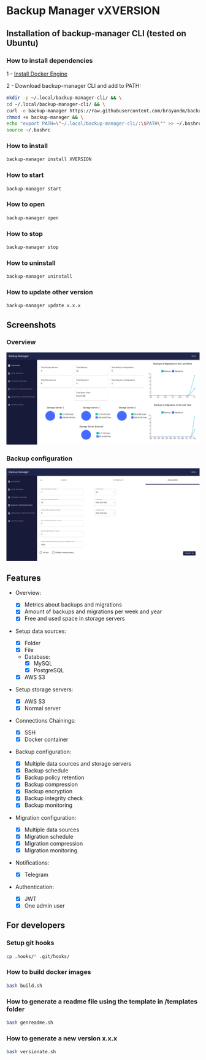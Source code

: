 # Backup Manager vXVERSION

## Installation of backup-manager CLI (tested on Ubuntu)

### How to install dependencies

1 - [Install Docker Engine](https://docs.docker.com/engine/install/)

2 - Download backup-manager CLI and add to PATH:

```bash
mkdir -p ~/.local/backup-manager-cli/ && \
cd ~/.local/backup-manager-cli/ && \
curl -o backup-manager https://raw.githubusercontent.com/brayandm/backup-manager/XVERSION/backup-manager.sh && \
chmod +x backup-manager && \
echo "export PATH=\"~/.local/backup-manager-cli/:\$PATH\"" >> ~/.bashrc && \
source ~/.bashrc
```

### How to install

```bash
backup-manager install XVERSION
```

### How to start

```bash
backup-manager start
```

### How to open

```bash
backup-manager open
```

### How to stop

```bash
backup-manager stop
```

### How to uninstall

```bash
backup-manager uninstall
```

### How to update other version

```bash
backup-manager update x.x.x
```

## Screenshots

### Overview

![App Overview](images/app-overview.png)

### Backup configuration

![Backup Configuration](images/app-backup-configuration.png)

## Features

-   Overview:

    -   [x] Metrics about backups and migrations
    -   [x] Amount of backups and migrations per week and year
    -   [x] Free and used space in storage servers

-   Setup data sources:
    -   [x] Folder
    -   [x] File
    -   Database:
        -   [x] MySQL
        -   [x] PostgreSQL
    -   [x] AWS S3
-   Setup storage servers:
    -   [x] AWS S3
    -   [x] Normal server
-   Connections Chainings:
    -   [x] SSH
    -   [x] Docker container
-   Backup configuration:
    -   [x] Multiple data sources and storage servers
    -   [x] Backup schedule
    -   [x] Backup policy retention
    -   [x] Backup compression
    -   [x] Backup encryption
    -   [x] Backup integrity check
    -   [x] Backup monitoring
-   Migration configuration:
    -   [x] Multiple data sources
    -   [x] Migration schedule
    -   [x] Migration compression
    -   [x] Migration monitoring
-   Notifications:
    -   [x] Telegram
-   Authentication:
    -   [x] JWT
    -   [x] One admin user

## For developers

### Setup git hooks

```bash
cp .hooks/* .git/hooks/
```

### How to build docker images

```bash
bash build.sh
```

### How to generate a readme file using the template in /templates folder

```bash
bash genreadme.sh
```

### How to generate a new version x.x.x

```bash
bash versionate.sh
```
